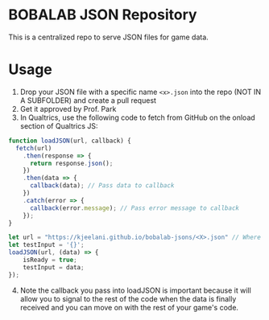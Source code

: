 # BOBALAB JSON Repository
This is a centralized repo to serve JSON files for game data.

# Usage
1) Drop your JSON file with a specific name `<x>.json` into the repo (NOT IN A SUBFOLDER) and create a pull request
2) Get it approved by Prof. Park
3) In Qualtrics, use the following code to fetch from GitHub on the onload section of Qualtrics JS:
```javascript
function loadJSON(url, callback) {
  fetch(url)
    .then(response => {
      return response.json();
    })
    .then(data => {
      callback(data); // Pass data to callback
    })
    .catch(error => {
      callback(error.message); // Pass error message to callback
    });
}

let url = "https://kjeelani.github.io/bobalab-jsons/<X>.json" // Where <X> is the name of your JSON file
let testInput = '{}';
loadJSON(url, (data) => {
	isReady = true;
	testInput = data;
});
```
4) Note the callback you pass into loadJSON is important because it will allow you to signal to the rest of the code when the data is finally received and you can move on with the rest of your game's code.
